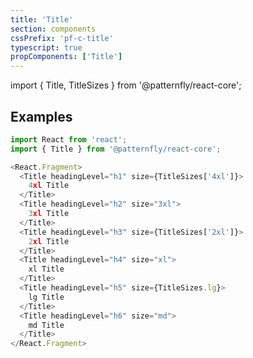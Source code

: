 ```yaml
---
title: 'Title'
section: components
cssPrefix: 'pf-c-title'
typescript: true
propComponents: ['Title']
---
```


import { Title, TitleSizes } from '@patternfly/react-core';

## Examples
```js title=Sizes
import React from 'react';
import { Title } from '@patternfly/react-core';

<React.Fragment>
  <Title headingLevel="h1" size={TitleSizes['4xl']}>
    4xl Title
  </Title>
  <Title headingLevel="h2" size="3xl">
    3xl Title
  </Title>
  <Title headingLevel="h3" size={TitleSizes['2xl']}>
    2xl Title
  </Title>
  <Title headingLevel="h4" size="xl">
    xl Title
  </Title>
  <Title headingLevel="h5" size={TitleSizes.lg}>
    lg Title
  </Title>
  <Title headingLevel="h6" size="md">
    md Title
  </Title>
</React.Fragment>
```
